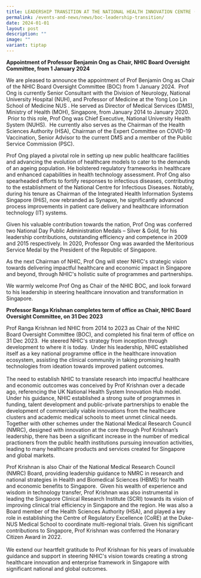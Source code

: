 ```yaml
---
title: LEADERSHIP TRANSITION AT THE NATIONAL HEALTH INNOVATION CENTRE (NHIC)
permalink: /events-and-news/news/boc-leadership-transition/
date: 2024-01-01
layout: post
description: ""
image: ""
variant: tiptap
---
```

<p><strong>Appointment of Professor Benjamin Ong as Chair, NHIC Board Oversight Committee, from 1 January 2024</strong></p><p></p><p>We are pleased to announce the appointment of Prof Benjamin Ong as Chair of the NHIC Board Oversight Committee (BOC) from 1 January 2024. &nbsp;Prof Ong is currently Senior Consultant with the Division of Neurology, National University Hospital (NUH), and Professor of Medicine at the Yong Loo Lin School of Medicine NUS . He served as Director of Medical Services (DMS), Ministry of Health (MOH), Singapore, from January 2014 to January 2020. &nbsp;Prior to this role, Prof Ong was Chief Executive, National University Health System (NUHS). &nbsp;He currently also serves as the Chairman of the Health Sciences Authority (HSA), Chairman of the Expert Committee on COVID-19 Vaccination, Senior Advisor to the current DMS and a member of the Public Service Commission (PSC).</p><p>Prof Ong played a pivotal role in setting up new public healthcare facilities and advancing the evolution of healthcare models to cater to the demands of an ageing population. He bolstered regulatory frameworks in healthcare and enhanced capabilities in health technology assessment. Prof Ong also spearheaded efforts to fortify responses to infectious diseases, contributing to the establishment of the National Centre for Infectious Diseases. Notably, during his tenure as Chairman of the Integrated Health Information Systems Singapore (IHiS), now rebranded as Synapxe, he significantly advanced process improvements in patient care delivery and healthcare information technology (IT) systems.</p><p>Given his valuable contribution towards the nation, Prof Ong was conferred two National Day Public Administration Medals – Silver &amp; Gold, for his leadership contributions, outstanding efficiency and competence in 2009 and 2015 respectively. In 2020, Professor Ong was awarded the Meritorious Service Medal by the President of the Republic of Singapore.</p><p>As the next Chairman of NHIC, Prof Ong&nbsp;will steer NHIC's strategic vision towards delivering impactful healthcare and economic impact in Singapore and beyond, through NHIC's holistic suite of programmes and partnerships.</p><p>We warmly welcome Prof Ong as Chair of the NHIC BOC, and look forward to his leadership in steering healthcare innovation and transformation in Singapore.</p><p><strong>Professor Ranga Krishnan completes term of office as Chair, NHIC Board Oversight Committee, on 31 Dec 2023</strong></p><p>Prof Ranga Krishnan led NHIC from 2014 to 2023 as Chair of the NHIC Board Oversight Committee (BOC), and completed his final term of office on 31 Dec 2023. &nbsp;He steered NHIC's strategy from inception through development to where it is today. &nbsp;Under his leadership, NHIC established itself as a key national programme office in the healthcare innovation ecosystem, assisting the clinical community in taking promising health technologies from ideation towards improved patient outcomes.<br><br>The need to establish NHIC to translate&nbsp;research into impactful healthcare and economic outcomes was conceived by Prof Krishnan over a decade ago, referencing the UK National Health System Innovation Hub model. Under his guidance, NHIC established a strong suite of programmes in funding, talent development and public-private partnerships to enable the development of commercially viable innovations from the healthcare clusters and academic medical schools to meet unmet clinical needs. Together with other schemes under the National Medical Research Council (NMRC), designed with innovation at the core through Prof Krishnan’s leadership, there has been a significant increase in the number of medical practioners from the public health institutions pursuing innovation activities, leading to many healthcare products and services created for Singapore and global markets.</p><p>Prof Krishnan is also Chair of the National Medical Research Council (NMRC) Board, providing leadership guidance to NMRC in research and national strategies in Health and Biomedical Sciences (HBMS) for health and economic benefits to Singapore. &nbsp;Given his wealth of experience and wisdom in technology transfer, Prof Krishnan was also instrumental in leading the Singapore Clinical Research Institute (SCRI) towards its vision of improving clinical trial efficiency in Singapore and the region. He was also a Board member of the Health Sciences Authority (HSA), and played a key role in establishing the Centre of Regulatory Excellence (CoRE) at the Duke-NUS Medical School to coordinate multi-regional trials.&nbsp;Given his significant contributions to Singapore, Prof Krishnan was conferred the Honarary Citizen Award in 2022. <br><br>We extend our heartfelt gratitude to Prof Krishnan for his years of invaluable guidance and support in steering NHIC's vision towards creating a strong healthcare innovation and enterprise framework in Singapore with significant national and global outcomes.</p>